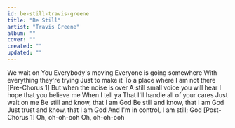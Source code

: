 ```yaml
---
id: be-still-travis-greene
title: "Be Still"
artist: "Travis Greene"
album: ""
cover: ""
created: ""
updated: ""
---
```


We wait on You
Everybody's moving
Everyone is going somewhere
With everything they're trying​
Just to make it
To a place where I am not there
[Pre-Chorus 1]
But when the noise is over
A still small voice you will hear
I hope that you believe me
When I tell ya
That I'll handle all of your cares
Just wait on me
Be still and know, that I am God
Be still and know, that I am God
Just trust and know, that I am God
And I'm in control, I am still; God
[Post-Chorus 1]
Oh, oh-oh-ooh
Oh, oh-oh-ooh